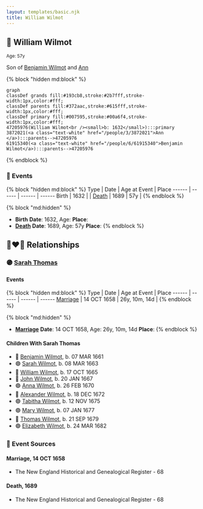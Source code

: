 ```yaml
---
layout: templates/basic.njk
title: William Wilmot
---
```

## 🔵 William Wilmot
<small>Age: 57y</small>

Son of [Benjamin Wilmot](/people/6/61915340) and [Ann ](/people/3/3872021)

{% block "hidden md:block" %}
```mermaid
graph
classDef grands fill:#193cb8,stroke:#2b7fff,stroke-width:1px,color:#fff;
classDef parents fill:#372aac,stroke:#615fff,stroke-width:1px,color:#fff;
classDef primary fill:#007595,stroke:#00a6f4,stroke-width:1px,color:#fff;
47205976(William Wilmot<br /><small>b: 1632</small>):::primary
3872021(<a class="text-white" href="/people/3/3872021">Ann </a>):::parents-->47205976
61915340(<a class="text-white" href="/people/6/61915340">Benjamin Wilmot</a>):::parents-->47205976
```
{% endblock %}

### 📆 Events

{% block "hidden md:block" %}
Type | Date | Age at Event | Place
------ | ------ | ------ | ------
Birth | 1632 |  |
[Death](#event-event-3) | 1689 | 57y |
{% endblock %}

{% block "md:hidden" %}
- **Birth**
**Date**: 1632, Age:
**Place**:
- **[Death](#event-event-3)**
**Date**: 1689, Age: 57y
**Place**:
{% endblock %}

## 👩‍❤️‍👨 Relationships

### 🟣 [Sarah Thomas](/people/2/28506175)

#### Events

{% block "hidden md:block" %}
Type | Date | Age at Event | Place
------ | ------ | ------ | ------
[Marriage](#event-family-0-event-0) | 14 OCT 1658 | 26y, 10m, 14d |
{% endblock %}

{% block "md:hidden" %}
- **[Marriage](#event-family-0-event-0)**
**Date**: 14 OCT 1658, Age: 26y, 10m, 14d
**Place**:
{% endblock %}

#### Children With Sarah Thomas
* 🔵 [Benjamin Wilmot](/people/3/32094822), b. 07 MAR 1661
* 🟣 [Sarah Wilmot](/people/3/3300032), b. 08 MAR 1663
* 🔵 [William Wilmot](/people/6/66512566), b. 17 OCT 1665
* 🔵 [John Wilmot](/people/2/24658068), b. 20 JAN 1667
* 🟣 [Anna Wilmot](/people/5/59667336), b. 26 FEB 1670
* 🔵 [Alexander Wilmot](/people/3/3478994), b. 18 DEC 1672
* 🟣 [Tabitha Wilmot](/people/7/75933173), b. 12 NOV 1675
* 🟣 [Mary Wilmot](/people/9/97290136), b. 07 JAN 1677
* 🔵 [Thomas Wilmot](/people/3/36930663), b. 21 SEP 1679
* 🟣 [Elizabeth Wilmot](/people/9/91867119), b. 24 MAR 1682
### 📰 Event Sources

#### <a id="event-family-0-event-0"></a> Marriage, 14 OCT 1658
* The New England Historical and Genealogical Register  - 68

#### <a id="event-event-3"></a> Death, 1689
* The New England Historical and Genealogical Register  - 68